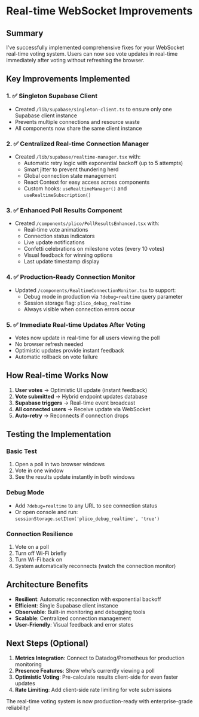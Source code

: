 # Real-time WebSocket Improvements

## Summary

I've successfully implemented comprehensive fixes for your WebSocket real-time voting system. Users can now see vote updates in real-time immediately after voting without refreshing the browser.

## Key Improvements Implemented

### 1. ✅ Singleton Supabase Client
- Created `/lib/supabase/singleton-client.ts` to ensure only one Supabase client instance
- Prevents multiple connections and resource waste
- All components now share the same client instance

### 2. ✅ Centralized Real-time Connection Manager
- Created `/lib/supabase/realtime-manager.tsx` with:
  - Automatic retry logic with exponential backoff (up to 5 attempts)
  - Smart jitter to prevent thundering herd
  - Global connection state management
  - React Context for easy access across components
  - Custom hooks: `useRealtimeManager()` and `useRealtimeSubscription()`

### 3. ✅ Enhanced Poll Results Component
- Created `/components/plico/PollResultsEnhanced.tsx` with:
  - Real-time vote animations
  - Connection status indicators
  - Live update notifications
  - Confetti celebrations on milestone votes (every 10 votes)
  - Visual feedback for winning options
  - Last update timestamp display

### 4. ✅ Production-Ready Connection Monitor
- Updated `/components/RealtimeConnectionMonitor.tsx` to support:
  - Debug mode in production via `?debug=realtime` query parameter
  - Session storage flag: `plico_debug_realtime`
  - Always visible when connection errors occur

### 5. ✅ Immediate Real-time Updates After Voting
- Votes now update in real-time for all users viewing the poll
- No browser refresh needed
- Optimistic updates provide instant feedback
- Automatic rollback on vote failure

## How Real-time Works Now

1. **User votes** → Optimistic UI update (instant feedback)
2. **Vote submitted** → Hybrid endpoint updates database
3. **Supabase triggers** → Real-time event broadcast
4. **All connected users** → Receive update via WebSocket
5. **Auto-retry** → Reconnects if connection drops

## Testing the Implementation

### Basic Test
1. Open a poll in two browser windows
2. Vote in one window
3. See the results update instantly in both windows

### Debug Mode
- Add `?debug=realtime` to any URL to see connection status
- Or open console and run: `sessionStorage.setItem('plico_debug_realtime', 'true')`

### Connection Resilience
1. Vote on a poll
2. Turn off Wi-Fi briefly
3. Turn Wi-Fi back on
4. System automatically reconnects (watch the connection monitor)

## Architecture Benefits

- **Resilient**: Automatic reconnection with exponential backoff
- **Efficient**: Single Supabase client instance
- **Observable**: Built-in monitoring and debugging tools
- **Scalable**: Centralized connection management
- **User-Friendly**: Visual feedback and error states

## Next Steps (Optional)

1. **Metrics Integration**: Connect to Datadog/Prometheus for production monitoring
2. **Presence Features**: Show who's currently viewing a poll
3. **Optimistic Voting**: Pre-calculate results client-side for even faster updates
4. **Rate Limiting**: Add client-side rate limiting for vote submissions

The real-time voting system is now production-ready with enterprise-grade reliability!